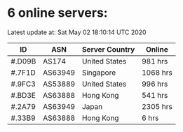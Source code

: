 # 6 online servers:

Latest update at: Sat May 02 18:10:14 UTC 2020

| ID | ASN | Server Country | Online |
| -- | --- | -------------- | ------ |
| #.D09B | AS174 | United States | 981 hrs |
| #.7F1D | AS63949 | Singapore | 1068 hrs |
| #.9FC3 | AS53889 | United States | 996 hrs |
| #.BD3E | AS63888 | Hong Kong | 541 hrs |
| #.2A79 | AS63949 | Japan | 2305 hrs |
| #.33B9 | AS63888 | Hong Kong | 6 hrs |

